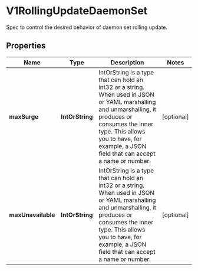 

# V1RollingUpdateDaemonSet

Spec to control the desired behavior of daemon set rolling update.

## Properties

| Name | Type | Description | Notes |
|------------ | ------------- | ------------- | -------------|
|**maxSurge** | **IntOrString** | IntOrString is a type that can hold an int32 or a string.  When used in JSON or YAML marshalling and unmarshalling, it produces or consumes the inner type.  This allows you to have, for example, a JSON field that can accept a name or number. |  [optional] |
|**maxUnavailable** | **IntOrString** | IntOrString is a type that can hold an int32 or a string.  When used in JSON or YAML marshalling and unmarshalling, it produces or consumes the inner type.  This allows you to have, for example, a JSON field that can accept a name or number. |  [optional] |



